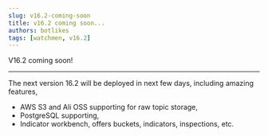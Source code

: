 ```yaml
---
slug: v16.2-coming-soon  
title: v16.2 coming soon...  
authors: botlikes  
tags: [watchmen, v16.2]  
---
```


V16.2 coming soon!

---

The next version 16.2 will be deployed in next few days, including amazing features,

- AWS S3 and Ali OSS supporting for raw topic storage,
- PostgreSQL supporting,
- Indicator workbench, offers buckets, indicators, inspections, etc.
